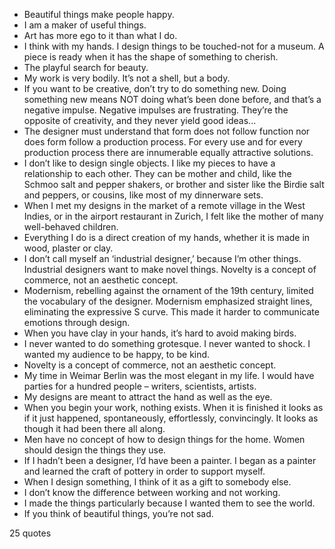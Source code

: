  - Beautiful things make people happy.
 - I am a maker of useful things.
 - Art has more ego to it than what I do.
 - I think with my hands. I design things to be touched-not for a museum. A piece is ready when it has the shape of something to cherish.
 - The playful search for beauty.
 - My work is very bodily. It’s not a shell, but a body.
 - If you want to be creative, don’t try to do something new. Doing something new means NOT doing what’s been done before, and that’s a negative impulse. Negative impulses are frustrating. They’re the opposite of creativity, and they never yield good ideas...
 - The designer must understand that form does not follow function nor does form follow a production process. For every use and for every production process there are innumerable equally attractive solutions.
 - I don’t like to design single objects. I like my pieces to have a relationship to each other. They can be mother and child, like the Schmoo salt and pepper shakers, or brother and sister like the Birdie salt and peppers, or cousins, like most of my dinnerware sets.
 - When I met my designs in the market of a remote village in the West Indies, or in the airport restaurant in Zurich, I felt like the mother of many well-behaved children.
 - Everything I do is a direct creation of my hands, whether it is made in wood, plaster or clay.
 - I don’t call myself an ‘industrial designer,’ because I’m other things. Industrial designers want to make novel things. Novelty is a concept of commerce, not an aesthetic concept.
 - Modernism, rebelling against the ornament of the 19th century, limited the vocabulary of the designer. Modernism emphasized straight lines, eliminating the expressive S curve. This made it harder to communicate emotions through design.
 - When you have clay in your hands, it’s hard to avoid making birds.
 - I never wanted to do something grotesque. I never wanted to shock. I wanted my audience to be happy, to be kind.
 - Novelty is a concept of commerce, not an aesthetic concept.
 - My time in Weimar Berlin was the most elegant in my life. I would have parties for a hundred people – writers, scientists, artists.
 - My designs are meant to attract the hand as well as the eye.
 - When you begin your work, nothing exists. When it is finished it looks as if it just happened, spontaneously, effortlessly, convincingly. It looks as though it had been there all along.
 - Men have no concept of how to design things for the home. Women should design the things they use.
 - If I hadn’t been a designer, I’d have been a painter. I began as a painter and learned the craft of pottery in order to support myself.
 - When I design something, I think of it as a gift to somebody else.
 - I don’t know the difference between working and not working.
 - I made the things particularly because I wanted them to see the world.
 - If you think of beautiful things, you’re not sad.

25 quotes